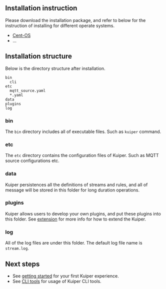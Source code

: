 ## Installation instruction

Please download the installation package, and refer to below for the instruction of installing for different operate systems.

- [Cent-OS](cent-os.md)
- ...

## Installation structure 

Below is the directory structure after installation. 

```shell
bin
  cli
etc
  mqtt_source.yaml
  *.yaml
data
plugins
log
```

### bin

The ``bin`` directory includes all of executable files. Such as ``kuiper`` command.

### etc

The ``etc`` directory contains the configuration files of Kuiper. Such as MQTT source configurations etc.

### data

Kuiper persistences all the definitions of streams and rules, and all of message will be stored in this folder  for long duration operations.

### plugins

Kuiper allows users to develop your own plugins, and put these plugins into this folder.  See [extension](../../extension/overview.md) for more info for how to extend the Kuiper.

### log

All of the log files are under this folder. The default log file name is ``stream.log``.

## Next steps

- See [getting started](../../getting_started.md) for your first Kuiper experience.
- See [CLI tools](../../cli/overview.md) for usage of Kuiper CLI tools.

